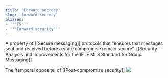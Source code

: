 ```yaml
---
title: 'Forward secrecy'
slug: 'forward-secrecy'
aliases:
- '''FS'''
- '''Forward security'''
---
```


A property of [[Secure messaging]] protocols that "ensures that messages sent and received before a state compromise remain secure".
[[Security Analysis and Improvements for the IETF MLS Standard for Group Messaging]]

The 'temporal opposite' of [[Post-compromise security]]
![](https://static.meri.garden/82777d92a1927f0be9ca897738300f79.png)